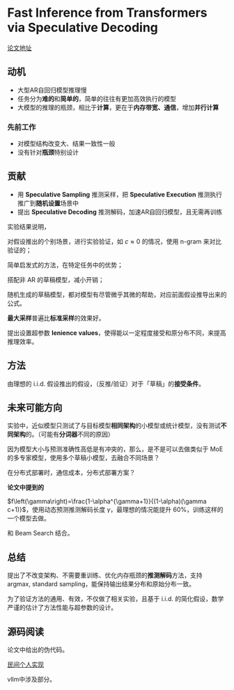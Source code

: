 # Fast Inference from Transformers via Speculative Decoding

[论文地址](https://arxiv.org/abs/2211.17192)

## 动机

-   大型AR自回归模型推理慢
-   任务分为**难的**和**简单的**，简单的往往有更加高效执行的模型
-   大模型的推理的瓶颈，相比于**计算**，更在于**内存带宽、通信**，增加**并行计算**

### 先前工作

-   对模型结构改变大、结果一致性一般
-   没有针对**瓶颈**特别设计

## 贡献

-   用 **Speculative Sampling** 推测采样，把 **Speculative Execution** 推测执行推广到**随机设置**场景中
-   提出 **Speculative Decoding** 推测解码，加速AR自回归模型，且无需再训练

实验结果说明，

对假设推出的个别场景，进行实验验证，如 $c \approx 0$ 的情况，使用 n-gram 来对比验证的；

简单启发式的方法，在特定任务中的优势；

搭配非 AR 的草稿模型，减小开销；

随机生成的草稿模型，都对模型有尽管微乎其微的帮助，对应前面假设推导出来的公式。

**最大采样**普遍比**标准采样**的效果好。



提出设置超参数 **lenience values**，使得能以一定程度接受和原分布不同，来提高推理效率。

## 方法

由理想的 i.i.d. 假设推出的假设，（反推/验证）对于「草稿」的**接受条件**。

## 未来可能方向

实验中，近似模型只测试了与目标模型**相同架构**的小模型或统计模型，没有测试**不同架构**的。（可能有**分词器**不同的原因）

因为模型大小与预测准确性高低是有冲突的，那么，是不是可以去做类似于 MoE 的多专家模型，使用多个草稿小模型，去融合不同场景？

在分布式部署时，通信成本，分布式部署方案？

**论文中提到的**

$f\left(\gamma\right)=\frac{1-\alpha^{\gamma+1}}{(1-\alpha)(\gamma c+1)}$，使用动态预测推测解码长度 $\gamma$，最理想的情况能提升 60%，训练这样的一个模型去做。

和 Beam Search 结合。

## 总结

提出了不改变架构、不需要重训练、优化内存瓶颈的**推测解码**方法，支持 argmax, standard sampling，能保持输出结果分布和原始分布一致。

为了验证方法的通用、有效，不仅做了相关实验，且基于 i.i.d. 的简化假设，数学严谨的估计了方法性能与超参数的设计。

## 源码阅读

论文中给出的伪代码。

[民间个人实现](https://github.com/romsto/Speculative-Decoding)

vllm中涉及部分。